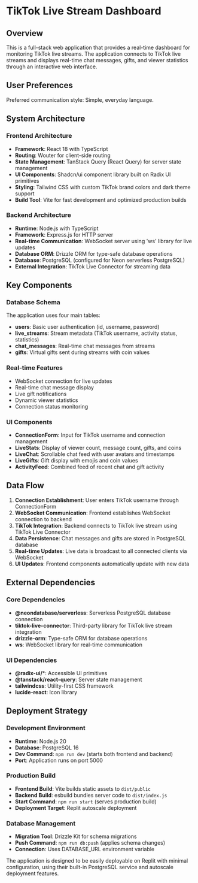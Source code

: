 # TikTok Live Stream Dashboard

## Overview

This is a full-stack web application that provides a real-time dashboard for monitoring TikTok live streams. The application connects to TikTok live streams and displays real-time chat messages, gifts, and viewer statistics through an interactive web interface.

## User Preferences

Preferred communication style: Simple, everyday language.

## System Architecture

### Frontend Architecture
- **Framework**: React 18 with TypeScript
- **Routing**: Wouter for client-side routing
- **State Management**: TanStack Query (React Query) for server state management
- **UI Components**: Shadcn/ui component library built on Radix UI primitives
- **Styling**: Tailwind CSS with custom TikTok brand colors and dark theme support
- **Build Tool**: Vite for fast development and optimized production builds

### Backend Architecture
- **Runtime**: Node.js with TypeScript
- **Framework**: Express.js for HTTP server
- **Real-time Communication**: WebSocket server using 'ws' library for live updates
- **Database ORM**: Drizzle ORM for type-safe database operations
- **Database**: PostgreSQL (configured for Neon serverless PostgreSQL)
- **External Integration**: TikTok Live Connector for streaming data

## Key Components

### Database Schema
The application uses four main tables:
- **users**: Basic user authentication (id, username, password)
- **live_streams**: Stream metadata (TikTok username, activity status, statistics)
- **chat_messages**: Real-time chat messages from streams
- **gifts**: Virtual gifts sent during streams with coin values

### Real-time Features
- WebSocket connection for live updates
- Real-time chat message display
- Live gift notifications
- Dynamic viewer statistics
- Connection status monitoring

### UI Components
- **ConnectionForm**: Input for TikTok username and connection management
- **LiveStats**: Display of viewer count, message count, gifts, and coins
- **LiveChat**: Scrollable chat feed with user avatars and timestamps
- **LiveGifts**: Gift display with emojis and coin values
- **ActivityFeed**: Combined feed of recent chat and gift activity

## Data Flow

1. **Connection Establishment**: User enters TikTok username through ConnectionForm
2. **WebSocket Communication**: Frontend establishes WebSocket connection to backend
3. **TikTok Integration**: Backend connects to TikTok live stream using TikTok Live Connector
4. **Data Persistence**: Chat messages and gifts are stored in PostgreSQL database
5. **Real-time Updates**: Live data is broadcast to all connected clients via WebSocket
6. **UI Updates**: Frontend components automatically update with new data

## External Dependencies

### Core Dependencies
- **@neondatabase/serverless**: Serverless PostgreSQL database connection
- **tiktok-live-connector**: Third-party library for TikTok live stream integration
- **drizzle-orm**: Type-safe ORM for database operations
- **ws**: WebSocket library for real-time communication

### UI Dependencies
- **@radix-ui/***: Accessible UI primitives
- **@tanstack/react-query**: Server state management
- **tailwindcss**: Utility-first CSS framework
- **lucide-react**: Icon library

## Deployment Strategy

### Development Environment
- **Runtime**: Node.js 20
- **Database**: PostgreSQL 16
- **Dev Command**: `npm run dev` (starts both frontend and backend)
- **Port**: Application runs on port 5000

### Production Build
- **Frontend Build**: Vite builds static assets to `dist/public`
- **Backend Build**: esbuild bundles server code to `dist/index.js`
- **Start Command**: `npm run start` (serves production build)
- **Deployment Target**: Replit autoscale deployment

### Database Management
- **Migration Tool**: Drizzle Kit for schema migrations
- **Push Command**: `npm run db:push` (applies schema changes)
- **Connection**: Uses DATABASE_URL environment variable

The application is designed to be easily deployable on Replit with minimal configuration, using their built-in PostgreSQL service and autoscale deployment features.
